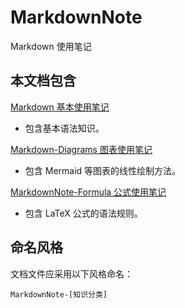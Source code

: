 # MarkdownNote

Markdown 使用笔记

## 本文档包含

[Markdown 基本使用笔记](MarkdownNote.md)  

* 包含基本语法知识。  

[Markdown-Diagrams 图表使用笔记](MarkdownNote-Diagrams.md)  

* 包含 Mermaid 等图表的线性绘制方法。  

[MarkdownNote-Formula 公式使用笔记](MarkdownNote-Formula.md)

* 包含 LaTeX 公式的语法规则。  

## 命名风格

文档文件应采用以下风格命名：

 ```MarkdownNote-[知识分类]```
